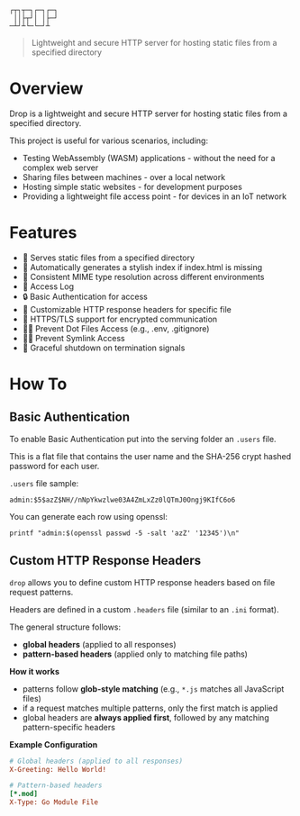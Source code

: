 ```
┌┬┐┬─┐┌─┐┌─┐
 ││├┬┘│ │├─┘
─┴┘┴└─└─┘┴  
```

> Lightweight and secure HTTP server for hosting static files from a specified directory

Overview
========

Drop is a lightweight and secure HTTP server for hosting static files from a specified directory.

This project is useful for various scenarios, including:

- Testing WebAssembly (WASM) applications - without the need for a complex web server
- Sharing files between machines - over a local network
- Hosting simple static websites - for development purposes
- Providing a lightweight file access point - for devices in an IoT network

Features
========

- 📂 Serves static files from a specified directory
- 📑 Automatically generates a stylish index if index.html is missing
- 📜 Consistent MIME type resolution across different environments
- 👀 Access Log
- 🔒 Basic Authentication for access
- 🧩 Customizable HTTP response headers for specific file
- 🔐 HTTPS/TLS support for encrypted communication
- 👮‍♀️ Prevent Dot Files Access (e.g., .env, .gitignore)
- 👮‍♀️ Prevent Symlink Access
- 🚀 Graceful shutdown on termination signals


How To 
======

Basic Authentication
--------------------

To enable Basic Authentication put into the serving folder an `.users` file.

This is a flat file that contains the user name and the SHA-256 crypt hashed password for each user.

`.users` file sample:

```
admin:$5$azZ$NH//nNpYkwzlwe03A4ZmLxZz0lQTmJ0Ongj9KIfC6o6
```

You can generate each row using openssl:

```
printf "admin:$(openssl passwd -5 -salt 'azZ' '12345')\n"
```

Custom HTTP Response Headers
----------------------------  

`drop` allows you to define custom HTTP response headers based on file request patterns.  


Headers are defined in a custom `.headers` file (similar to an `.ini` format). 

The general structure follows:  

- **global headers** (applied to all responses)
- **pattern-based headers** (applied only to matching file paths)


**How it works**

- patterns follow **glob-style matching** (e.g., `*.js` matches all JavaScript files)
- if a request matches multiple patterns, only the first match is applied
- global headers are **always applied first**, followed by any matching pattern-specific headers


**Example Configuration**  

```ini
# Global headers (applied to all responses)
X-Greeting: Hello World!

# Pattern-based headers
[*.mod]
X-Type: Go Module File
```
